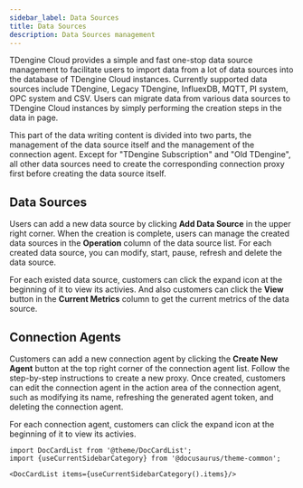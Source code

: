 ```yaml
---
sidebar_label: Data Sources
title: Data Sources
description: Data Sources management
---
```


TDengine Cloud provides a simple and fast one-stop data source management to facilitate users to import data from a lot of data sources into the database of TDengine Cloud instances. Currently supported data sources include TDengine, Legacy TDengine, InfluexDB, MQTT, PI system, OPC system and CSV. Users can migrate data from various data sources to TDengine Cloud instances by simply performing the creation steps in the data in page.

This part of the data writing content is divided into two parts, the management of the data source itself and the management of the connection agent. Except for "TDengine Subscription" and "Old TDengine", all other data sources need to create the corresponding connection proxy first before creating the data source itself.

## Data Sources

Users can add a new data source by clicking **Add Data Source** in the upper right corner. When the creation is complete, users can manage the created data sources in the **Operation** column of the data source list. For each created data source, you can modify, start, pause, refresh and delete the data source.

For each existed data source, customers can click the expand icon at the beginning of it to view its activies. And also customers can click the **View** button in the **Current Metrics** column to get the current metrics of the data source.

## Connection Agents

Customers can add a new connection agent by clicking the **Create New Agent** button at the top right corner of the connection agent list. Follow the step-by-step instructions to create a new proxy. Once created, customers can edit the connection agent in the action area of the connection agent, such as modifying its name, refreshing the generated agent token, and deleting the connection agent.

For each connection agent, customers can click the expand icon at the beginning of it to view its activies.

```mdx-code-block
import DocCardList from '@theme/DocCardList';
import {useCurrentSidebarCategory} from '@docusaurus/theme-common';

<DocCardList items={useCurrentSidebarCategory().items}/>
```
